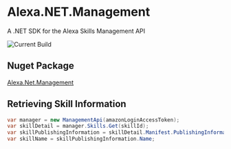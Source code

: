 # Alexa.NET.Management
A .NET SDK for the Alexa Skills Management API

![Current Build](https://ci.appveyor.com/api/projects/status/tx6l1m4hcdjelu5a/branch/master?svg=true)

## Nuget Package
[Alexa.Net.Management](https://www.nuget.org/packages/Alexa.NET.Management/)

## Retrieving Skill Information
```csharp
var manager = new ManagementApi(amazonLoginAccessToken);
var skillDetail = manager.Skills.Get(skillId);
var skillPublishingInformation = skillDetail.Manifest.PublishingInformation.Locales.First().Value;
var skillName = skillPublishingInformation.Name;
```
